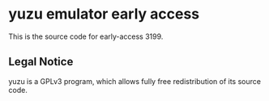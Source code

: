 yuzu emulator early access
=============

This is the source code for early-access 3199.

## Legal Notice

yuzu is a GPLv3 program, which allows fully free redistribution of its source code.